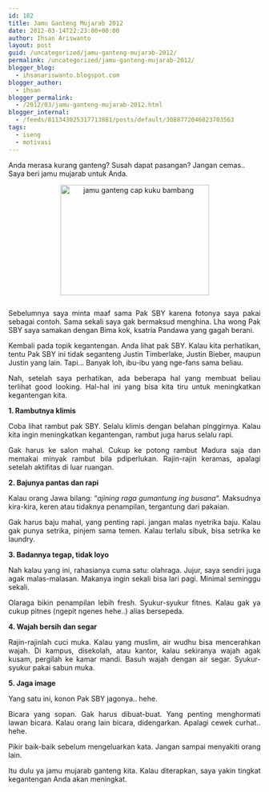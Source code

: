 ```yaml
---
id: 182
title: Jamu Ganteng Mujarab 2012
date: 2012-03-14T22:23:00+00:00
author: Ihsan Ariswanto
layout: post
guid: /uncategorized/jamu-ganteng-mujarab-2012/
permalink: /uncategorized/jamu-ganteng-mujarab-2012/
blogger_blog:
  - ihsanariswanto.blogspot.com
blogger_author:
  - ihsan
blogger_permalink:
  - /2012/03/jamu-ganteng-mujarab-2012.html
blogger_internal:
  - /feeds/811343025317713881/posts/default/3088772046023703563
tags:
  - iseng
  - motivasi
---
```

Anda merasa kurang ganteng? Susah dapat pasangan? Jangan cemas.. Saya beri jamu mujarab untuk Anda.

<div style="text-align: justify;">
  <a href="https://3.bp.blogspot.com/-UPiZMWJHFyc/T2DJpRcXq6I/AAAAAAAAAms/vjOUMfaDaRI/s1600/kukubbg.jpg"><img src="https://3.bp.blogspot.com/-UPiZMWJHFyc/T2DJpRcXq6I/AAAAAAAAAms/vjOUMfaDaRI/s400/kukubbg.jpg" style="display:block; margin:0px auto 10px; text-align:center;cursor:pointer; cursor:hand;width: 297px; height: 221px;" alt="jamu ganteng cap kuku bambang" id="BLOGGER_PHOTO_ID_5719793237654743970" border="0" /></a><a name='more'></a><br />Sebelumnya saya minta maaf sama Pak SBY karena fotonya saya pakai sebagai contoh. Sama sekali saya gak bermaksud menghina. Lha wong Pak SBY saya samakan dengan Bima kok, ksatria Pandawa yang gagah berani.</p> 
  
  <p>
    Kembali pada topik kegantengan. Anda lihat pak SBY. Kalau kita perhatikan, tentu Pak SBY ini tidak seganteng Justin Timberlake, Justin Bieber, maupun Justin yang lain. Tapi&#8230; Banyak loh, ibu-ibu yang nge-fans sama beliau.
  </p>
  
  <p>
    Nah, setelah saya perhatikan, ada beberapa hal yang membuat beliau terlihat good looking. Hal-hal ini yang bisa kita tiru untuk meningkatkan kegantengan kita.
  </p>
  
  <p>
    <span style="font-weight: bold;">1. Rambutnya klimis</span>
  </p>
  
  <p>
    Coba lihat rambut pak SBY. Selalu klimis dengan belahan pinggirnya. Kalau kita ingin meningkatkan kegantengan, rambut juga harus selalu rapi.
  </p>
  
  <p>
    Gak harus ke salon mahal. Cukup ke potong rambut Madura saja dan memakai minyak rambut bila pdiperlukan. Rajin-rajin keramas, apalagi setelah aktifitas di luar ruangan.
  </p>
  
  <p>
    <span style="font-weight: bold;">2. Bajunya pantas dan rapi</span>
  </p>
  
  <p>
    Kalau orang Jawa bilang: &#8220;<span style="font-style: italic;">ajining raga gumantung ing busana</span>&#8220;. Maksudnya kira-kira, keren atau tidaknya penampilan, tergantung dari pakaian.
  </p>
  
  <p>
    Gak harus baju mahal, yang penting rapi. jangan malas nyetrika baju. Kalau gak punya setrika, pinjem sama temen. Kalau terlalu sibuk, bisa setrika ke laundry.
  </p>
  
  <p>
    <span style="font-weight: bold;">3. Badannya tegap, tidak loyo</span>
  </p>
  
  <p>
    Nah kalau yang ini, rahasianya cuma satu: olahraga. Jujur, saya sendiri juga agak malas-malasan. Makanya ingin sekali bisa lari pagi. Minimal seminggu sekali.
  </p>
  
  <p>
    Olaraga bikin penampilan lebih fresh. Syukur-syukur fitnes. Kalau gak ya cukup pitnes (ngepit ngenes hehe..) alias bersepeda.
  </p>
  
  <p>
    <span style="font-weight: bold;">4. Wajah bersih dan segar</span>
  </p>
  
  <p>
    Rajin-rajinlah cuci muka. Kalau yang muslim, air wudhu bisa mencerahkan wajah. Di kampus, disekolah, atau kantor, kalau sekiranya wajah agak kusam, pergilah ke kamar mandi. Basuh wajah dengan air segar. Syukur-syukur pakai sabun muka.
  </p>
  
  <p>
    <span style="font-weight: bold;">5. Jaga image</span>
  </p>
  
  <p>
    Yang satu ini, konon Pak SBY jagonya.. hehe.
  </p>
  
  <p>
    Bicara yang sopan. Gak harus dibuat-buat. Yang penting menghormati lawan bicara. Kalau orang lain bicara, didengarkan. Apalagi cewek curhat.. hehe.
  </p>
  
  <p>
    Pikir baik-baik sebelum mengeluarkan kata. Jangan sampai menyakiti orang lain.
  </p>
  
  <p>
    Itu dulu ya jamu mujarab ganteng kita. Kalau diterapkan, saya yakin tingkat kegantengan Anda akan meningkat.</div>